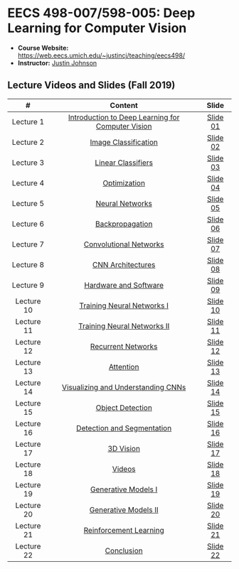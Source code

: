 # EECS 498-007/598-005: Deep Learning for Computer Vision

- **Course Website:** https://web.eecs.umich.edu/~justincj/teaching/eecs498/
- **Instructor:** [Justin Johnson](https://web.eecs.umich.edu/~justincj/)

## Lecture Videos and Slides (Fall 2019)

|#|Content|Slide|
|:---:|:---:|:---:|
|Lecture 1|[Introduction to Deep Learning for Computer Vision](https://www.youtube.com/watch?v=dJYGatp4SvA)|[Slide 01](https://web.eecs.umich.edu/~justincj/slides/eecs498/498_FA2019_lecture01.pdf)|
|Lecture 2|[Image Classification](https://www.youtube.com/watch?v=0nqvO3AM2Vw)|[Slide 02](https://web.eecs.umich.edu/~justincj/slides/eecs498/498_FA2019_lecture02.pdf)|
|Lecture 3|[Linear Classifiers](https://www.youtube.com/watch?v=qcSEP17uKKY)|[Slide 03](https://web.eecs.umich.edu/~justincj/slides/eecs498/498_FA2019_lecture03.pdf)|
|Lecture 4|[Optimization](https://www.youtube.com/watch?v=YnQJTfbwBM8)|[Slide 04](https://web.eecs.umich.edu/~justincj/slides/eecs498/498_FA2019_lecture04.pdf)|
|Lecture 5|[Neural Networks](https://www.youtube.com/watch?v=g6InpdhUblE)|[Slide 05](https://web.eecs.umich.edu/~justincj/slides/eecs498/498_FA2019_lecture05.pdf)|
|Lecture 6|[Backpropagation](https://www.youtube.com/watch?v=dB-u77Y5a6A)|[Slide 06](https://web.eecs.umich.edu/~justincj/slides/eecs498/498_FA2019_lecture06.pdf)|
|Lecture 7|[Convolutional Networks](https://www.youtube.com/watch?v=ANyxBVxmdZ0)|[Slide 07](https://web.eecs.umich.edu/~justincj/slides/eecs498/498_FA2019_lecture07.pdf)|
|Lecture 8|[CNN Architectures](https://www.youtube.com/watch?v=XaZIlVrIO-Q)|[Slide 08](https://web.eecs.umich.edu/~justincj/slides/eecs498/498_FA2019_lecture08.pdf)|
|Lecture 9|[Hardware and Software](https://www.youtube.com/watch?v=oXPX8GIOiU4)|[Slide 09](https://web.eecs.umich.edu/~justincj/slides/eecs498/498_FA2019_lecture09.pdf)|
|Lecture 10|[Training Neural Networks I](https://www.youtube.com/watch?v=lGbQlr1Ts7w)|[Slide 10](https://web.eecs.umich.edu/~justincj/slides/eecs498/498_FA2019_lecture10.pdf)|
|Lecture 11|[Training Neural Networks II](https://www.youtube.com/watch?v=WUazOtlti0g)|[Slide 11](https://web.eecs.umich.edu/~justincj/slides/eecs498/498_FA2019_lecture11.pdf)|
|Lecture 12|[Recurrent Networks](https://www.youtube.com/watch?v=dUzLD91Sj-o)|[Slide 12](https://web.eecs.umich.edu/~justincj/slides/eecs498/498_FA2019_lecture12.pdf)|
|Lecture 13|[Attention](https://www.youtube.com/watch?v=YAgjfMR9R_M)|[Slide 13](https://web.eecs.umich.edu/~justincj/slides/eecs498/498_FA2019_lecture13.pdf)|
|Lecture 14|[Visualizing and Understanding CNNs](https://www.youtube.com/watch?v=G1hGwHVykDU)|[Slide 14](https://web.eecs.umich.edu/~justincj/slides/eecs498/498_FA2019_lecture14.pdf)|
|Lecture 15|[Object Detection](https://www.youtube.com/watch?v=TB-fdISzpHQ)|[Slide 15](https://web.eecs.umich.edu/~justincj/slides/eecs498/498_FA2019_lecture15.pdf)|
|Lecture 16|[Detection and Segmentation](https://www.youtube.com/watch?v=9AyMR4IhSWQ)|[Slide 16](https://web.eecs.umich.edu/~justincj/slides/eecs498/498_FA2019_lecture16.pdf)|
|Lecture 17|[3D Vision](https://www.youtube.com/watch?v=S1_nCdLUQQ8)|[Slide 17](https://web.eecs.umich.edu/~justincj/slides/eecs498/498_FA2019_lecture17.pdf)|
|Lecture 18|[Videos](https://www.youtube.com/watch?v=A9D6NXBJdwU)|[Slide 18](https://web.eecs.umich.edu/~justincj/slides/eecs498/498_FA2019_lecture18.pdf)|
|Lecture 19|[Generative Models I](https://www.youtube.com/watch?v=Q3HU2vEhD5Y)|[Slide 19](https://web.eecs.umich.edu/~justincj/slides/eecs498/498_FA2019_lecture19.pdf)|
|Lecture 20|[Generative Models II](https://www.youtube.com/watch?v=igP03FXZqgo)|[Slide 20](https://web.eecs.umich.edu/~justincj/slides/eecs498/498_FA2019_lecture20.pdf)|
|Lecture 21|[Reinforcement Learning](https://www.youtube.com/watch?v=Qex3XzcFKP4)|[Slide 21](https://web.eecs.umich.edu/~justincj/slides/eecs498/498_FA2019_lecture21.pdf)|
|Lecture 22|[Conclusion](https://www.youtube.com/watch?v=s3Ky_Ls4YSY)|[Slide 22](https://web.eecs.umich.edu/~justincj/slides/eecs498/498_FA2019_lecture22.pdf)|

